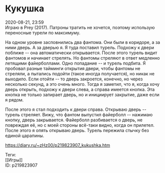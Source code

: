 Кукушка
========

   
 2020-08-21, 23:59   
  Играю в Prey (2017). Патроны тратить не хочется, поэтому использую переносные турели по максимуму.   
   
 На одном уровне засповнились два фантома. Они были в коридоре, а за ними дверь. А за дверью я. Я туда поставил турель. Подхожу к двери поближе -- она автоматически открывается. После этого турель видит фантомов и начинает стрелять. Но фантомы стреляют в ответ медленно летящими файерболлами. Одно попадание -- и турель подбита. Я пробовал разные тайминги открытия двери, чтобы фантомы не стреляли, а пытались подойти (такое иногда получается), но никак не выходило. Если отойти -- то дверь закроется, конечно, но через несколько секунд, а это очень много. Тогда я заметил, что я, когда хочу дверь открыть, подхожу к двери слева, а справа имеется кнопка. Эта кнопка не только запирает дверь, но и инициирует закрытие, даже если я рядом.   
   
 После этого я стал подходить к двери справа. Открываю дверь -- турель стреляет. Вижу, что фантом выпустил файерболл -- нажимаю кнопку, дверь закрывается. Файерболл разбивается о дверь, не повреждая её, но с моей стороны всё-таки видно, когда он прилетел. После этого я опять открываю дверь. Турель пережила стычку без единой царапины.   
    
 <https://diary.ru/~zHz00/p219823907_kukushka.htm>   
   
 Теги:   
 [[Игры]]   
 ID: p219823907